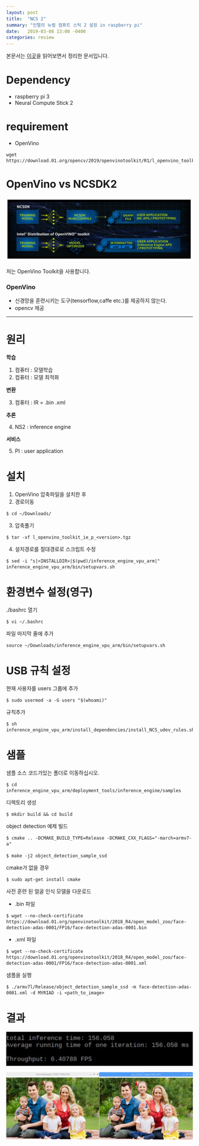```yaml
---
layout: post
title:  "NCS 2"
summary: "인텔의 뉴럴 컴퓨트 스틱 2 설정 in raspberry pi"
date:   2019-03-08 13:00 -0400
categories: review
---
```


본문서는 [이곳](https://software.intel.com/en-us/articles/OpenVINO-Install-RaspberryPI)을 읽어보면서 정리한 문서입니다.

# Dependency
- raspberry pi 3
- Neural Compute Stick 2

# requirement
- OpenVino

```
wget https://download.01.org/opencv/2019/openvinotoolkit/R1/l_openvino_toolkit_raspbi_p_2019.1.094.tgz
```

# OpenVino vs NCSDK2



![sdk](/assets/img/post_img/intel/sdk.JPG)



저는 OpenVino Toolkit을 사용합니다.

### OpenVino
- 신경망을 훈련시키는 도구(tensorflow,caffe etc.)를 제공하지 않는다.
- opencv 제공

---


# 원리

**학습**

1. 컴퓨터 : 모델학습
2. 컴퓨터 : 모델 최적화

**변환**

3. 컴퓨터 : IR = .bin .xml

**추론**

4. NS2 : inference engine

**서비스**

5. PI : user application


# 설치
1. OpenVino 압축파일을 설치한 후
2. 경로이동

```
$ cd ~/Downloads/
```

3. 압축풀기

```
$ tar -xf l_openvino_toolkit_ie_p_<version>.tgz
```

4. 설치경로를 절대경로로 스크립트 수정

```
$ sed -i "s|<INSTALLDIR>|$(pwd)/inference_engine_vpu_arm|" inference_engine_vpu_arm/bin/setupvars.sh
```

# 환경변수 설정(영구)

./bashrc 열기

```
$ vi ~/.bashrc
```

파일 마지막 줄에 추가

```
source ~/Downloads/inference_engine_vpu_arm/bin/setupvars.sh
```

# USB 규칙 설정

현재 사용자를 users 그룹에 추가

```
$ sudo usermod -a -G users "$(whoami)"
```

규칙추가

```
$ sh inference_engine_vpu_arm/install_dependencies/install_NCS_udev_rules.sh
```

# 샘플
샘플 소스 코드가있는 폴더로 이동하십시오.

```
$ cd inference_engine_vpu_arm/deployment_tools/inference_engine/samples
```

디렉토리 생성

```
$ mkdir build && cd build
```

object detection 예제 빌드

```
$ cmake .. -DCMAKE_BUILD_TYPE=Release -DCMAKE_CXX_FLAGS="-march=armv7-a"

$ make -j2 object_detection_sample_ssd
```

cmake가 없을 경우

```
$ sudo apt-get install cmake
```

사전 훈련 된 얼굴 인식 모델을 다운로드

- .bin 파일

```
$ wget --no-check-certificate https://download.01.org/openvinotoolkit/2018_R4/open_model_zoo/face-detection-adas-0001/FP16/face-detection-adas-0001.bin
```

- .xml 파일

```
$ wget --no-check-certificate https://download.01.org/openvinotoolkit/2018_R4/open_model_zoo/face-detection-adas-0001/FP16/face-detection-adas-0001.xml
```

샘플을 실행

```
$ ./armv7l/Release/object_detection_sample_ssd -m face-detection-adas-0001.xml -d MYRIAD -i <path_to_image>
```

# 결과



![text](/assets/img/post_img/intel/result2.JPG)




![picture](/assets/img/post_img/intel/result.JPG)
